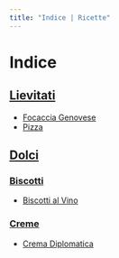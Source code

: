 ```yaml
---
title: "Indice | Ricette"
---
```

# Indice

## [Lievitati](./Lievitati)

- [Focaccia Genovese](./Lievitati/Focaccia-Genovese.md)
- [Pizza](./Lievitati/Pizza.md)

## [Dolci](./Dolci)

### [Biscotti](./Dolci/Biscotti)

- [Biscotti al Vino](./Dolci/Biscotti/Biscotti-al-Vino.md)

### [Creme](./Dolci/Creme)

- [Crema Diplomatica](./Dolci/Creme/Crema-Diplomatica.md)